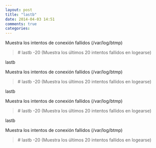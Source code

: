 ```yaml
---
layout: post
title: "lastb"
date: 2014-04-03 14:51
comments: true
categories: 
---
```

Muestra los intentos de conexión fallidos (/var/log/btmp)

>\# lastb   -20 (Muestra los últimos 20 intentos fallidos en logearse)

lastb

Muestra los intentos de conexión fallidos (/var/log/btmp)

>\# lastb   -20 (Muestra los últimos 20 intentos fallidos en logearse)

lastb

Muestra los intentos de conexión fallidos (/var/log/btmp)

>\# lastb   -20 (Muestra los últimos 20 intentos fallidos en logearse)

lastb

Muestra los intentos de conexión fallidos (/var/log/btmp)

>\# lastb   -20 (Muestra los últimos 20 intentos fallidos en logearse)

